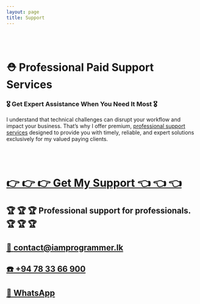 ```yaml
---
layout: page
title: Support
---
```


<br>
<br>

# ⛑️ Professional Paid Support Services

### 🎖️ Get Expert Assistance When You Need It Most 🎖️

I understand that technical challenges can disrupt your workflow and impact your business. That’s why I offer premium,
[professional support services][buymeacoffee] designed to provide you with timely, reliable, and expert solutions
exclusively for my valued paying clients.

<br>
<br>

# [👉 👉 👉 Get My Support 👈 👈 👈][buymeacoffee]

## 🏆 🏆 🏆 Professional support for professionals. 🏆 🏆 🏆

## [📨 contact@iamprogrammer.lk][email]

## [☎️ +94 78 33 66 900][phone]

## [💬 WhatsApp][whatsapp]

<br>
<br>

[buymeacoffee]: https://buymeacoffee.com/iamprogrammerlk/extras
[email]: mailto:contact@iamprogrammer.lk
[phone]: tel:+94783366900
[whatsapp]: https://wa.me/+94783366900
